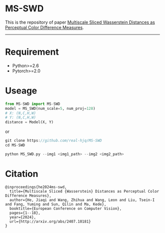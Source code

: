 # MS-SWD
This is the repository of paper [Multiscale Sliced Wasserstein Distances as Perceptual Color Difference Measures](http://arxiv.org/abs/2407.10181).

---
# Requirement
- Python>=2.6
- Pytorch>=2.0

# Useage
```python
from MS-SWD import MS-SWD
model = MS_SWD(num_scale=5, num_proj=128)
# X: (N,C,H,W)
# Y: (N,C,H,W)
distance = Model(X, Y)
```
or
```c
git clone https://github.com/real-hjq/MS-SWD
cd MS-SWD

python MS_SWD.py --img1 <img1_path> --img2 <img2_path>
```

# Citation
```
@inproceedings{he2024ms-swd,
  title={Multiscale Sliced {Wasserstein} Distances as Perceptual Color Difference Measures},
  author={He, Jiaqi and Wang, Zhihua and Wang, Leon and Liu, Tsein-I and Fang, Yuming and Sun, Qilin and Ma, Kede},
  booktitle={European Conference on Computer Vision},
  pages={1--18},
  year={2024},
  url={http://arxiv.org/abs/2407.10181}
}
```
